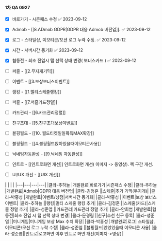 
#### 1차 QA 0927




- [x] 바로가기 - 시즌패스 수정 ✅ 2023-09-12
- [x] Admob - [[8.ADmob GDPR|GDPR 대응 Admob 버전업]]. ✅ 2023-09-12
- [x] 로그 - 스타일샵, 이모티콘/모션 로그 누락 수정. ✅ 2023-09-12
- [x] 시간 - 서버시간 동기화 ✅ 2023-09-12
- [x] 협동전 - 최초 진입시 탭 선택 상태 변경( 보너스카드 ) ✅ 2023-09-12
- [ ] 퍼즐 - [[2.무지개기믹]]
- [ ] 이벤트 - [[3.보상보너스이벤트]]
- [ ] 랭킹 - [[1.멀티스케줄랭킹]]
- [ ] 퍼즐 - [[7.퍼즐카드정렬]]
- [ ] 카드관리 - [[6.카드관리정렬]]
- [ ] 친구초대 - [[5.친구초대보상이벤트]]
- [ ] 블핑월드 - [[10. 월드티켓일일획득MAX확장]]
- [ ] 블핑월드 - [[4.블핑월드앉아있을때이모티콘사용]]
- [ ] 닉네임자동완성 - [[9.닉네임 자동완성]] 
- [ ] 인트로 - [[인트로화면 개선]]  인트로화면 개선( 이미지 -> 동영상). 렉 구간 개선.
- [ ] UI/UX 개선 - [[UIX 개선]] 



|   |   |   |
|---|---|---|---|
|클라-추하늘  |개발완료|바로가기|시즌패스 수정|
|클라-추하늘  |개발완료|Admob|GDPR 대응 버전업|
|클라-김정훈  ||스케줄|추가 기믹(무지개)|
|클라-박홍성  |개발완료|이벤트/상점|서버시간 동기화|
|클라-박홍성  ||이벤트|보상 보너스 이벤트|
|클라-추하늘  ||랭킹|멀티 스케줄 랭킹 추가|
|클라-김정훈  ||스케줄(카드)|스케줄 정렬 추가|
|클라-성준엽  ||카드관리|카드관리 정렬 추가|
|클라-안희범  |개발완료|협동전|최초 진입 시 탭 선택 상태 변경|
|클라-문경림  ||친구|추천 친구 등록|
|클라-성준엽  ||미니게임|미니게임 보상 Max 수치 확장|
|클라-박홍성  |개발완료|로그| 스타일샵, 이모티콘/모션 로그 누락 수정|
|클라-성준엽  ||블핑월드|앉았있을때 이모티콘 사용|
|클라-성준엽||인트로|로고화면 이후 인트로 화면 개선(이미지->영상)|




